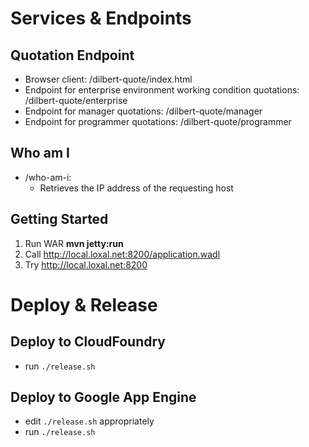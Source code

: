 # Services & Endpoints

## Quotation Endpoint
* Browser client: /dilbert-quote/index.html
* Endpoint for enterprise environment working condition quotations: /dilbert-quote/enterprise
* Endpoint for manager quotations: /dilbert-quote/manager
* Endpoint for programmer quotations: /dilbert-quote/programmer

## Who am I

* /who-am-i:
    * Retrieves the IP address of the requesting host

## Getting Started

1. Run WAR __mvn jetty:run__
1. Call http://local.loxal.net:8200/application.wadl
1. Try http://local.loxal.net:8200



# Deploy & Release

## Deploy to CloudFoundry

* run `./release.sh` 

## Deploy to Google App Engine 

* edit `./release.sh` appropriately 
* run `./release.sh`